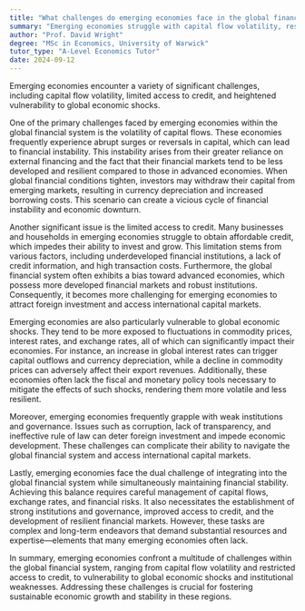 ```yaml
---
title: "What challenges do emerging economies face in the global financial system?"
summary: "Emerging economies struggle with capital flow volatility, restricted credit access, and susceptibility to global economic shocks, impacting their growth and stability."
author: "Prof. David Wright"
degree: "MSc in Economics, University of Warwick"
tutor_type: "A-Level Economics Tutor"
date: 2024-09-12
---
```


Emerging economies encounter a variety of significant challenges, including capital flow volatility, limited access to credit, and heightened vulnerability to global economic shocks.

One of the primary challenges faced by emerging economies within the global financial system is the volatility of capital flows. These economies frequently experience abrupt surges or reversals in capital, which can lead to financial instability. This instability arises from their greater reliance on external financing and the fact that their financial markets tend to be less developed and resilient compared to those in advanced economies. When global financial conditions tighten, investors may withdraw their capital from emerging markets, resulting in currency depreciation and increased borrowing costs. This scenario can create a vicious cycle of financial instability and economic downturn.

Another significant issue is the limited access to credit. Many businesses and households in emerging economies struggle to obtain affordable credit, which impedes their ability to invest and grow. This limitation stems from various factors, including underdeveloped financial institutions, a lack of credit information, and high transaction costs. Furthermore, the global financial system often exhibits a bias toward advanced economies, which possess more developed financial markets and robust institutions. Consequently, it becomes more challenging for emerging economies to attract foreign investment and access international capital markets.

Emerging economies are also particularly vulnerable to global economic shocks. They tend to be more exposed to fluctuations in commodity prices, interest rates, and exchange rates, all of which can significantly impact their economies. For instance, an increase in global interest rates can trigger capital outflows and currency depreciation, while a decline in commodity prices can adversely affect their export revenues. Additionally, these economies often lack the fiscal and monetary policy tools necessary to mitigate the effects of such shocks, rendering them more volatile and less resilient.

Moreover, emerging economies frequently grapple with weak institutions and governance. Issues such as corruption, lack of transparency, and ineffective rule of law can deter foreign investment and impede economic development. These challenges can complicate their ability to navigate the global financial system and access international capital markets.

Lastly, emerging economies face the dual challenge of integrating into the global financial system while simultaneously maintaining financial stability. Achieving this balance requires careful management of capital flows, exchange rates, and financial risks. It also necessitates the establishment of strong institutions and governance, improved access to credit, and the development of resilient financial markets. However, these tasks are complex and long-term endeavors that demand substantial resources and expertise—elements that many emerging economies often lack.

In summary, emerging economies confront a multitude of challenges within the global financial system, ranging from capital flow volatility and restricted access to credit, to vulnerability to global economic shocks and institutional weaknesses. Addressing these challenges is crucial for fostering sustainable economic growth and stability in these regions.
    